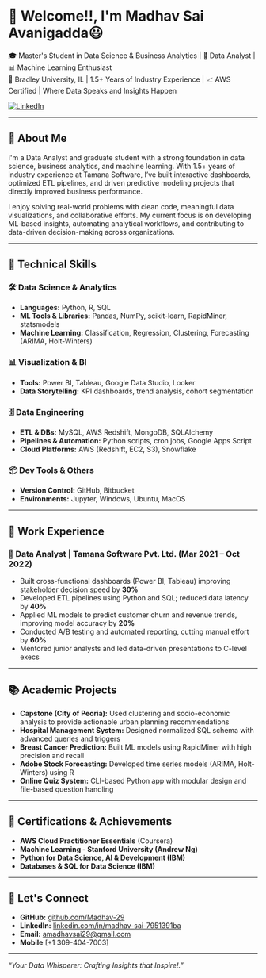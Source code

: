# 👋 Welcome!!, I'm Madhav Sai Avanigadda😃

🎓 Master's Student in Data Science & Business Analytics | 🧠 Data Analyst | 📊 Machine Learning Enthusiast  
📍 Bradley University, IL | 1.5+ Years of Industry Experience | 📈 AWS Certified | Where Data Speaks and Insights Happen

[![LinkedIn](https://img.shields.io/badge/LinkedIn-blue?logo=linkedin)](https://www.linkedin.com/in/madhav-sai-avanigadda-7951391ba)

---

## 💼 About Me

I'm a Data Analyst and graduate student with a strong foundation in data science, business analytics, and machine learning. With 1.5+ years of industry experience at Tamana Software, I’ve built interactive dashboards, optimized ETL pipelines, and driven predictive modeling projects that directly improved business performance.

I enjoy solving real-world problems with clean code, meaningful data visualizations, and collaborative efforts. My current focus is on developing ML-based insights, automating analytical workflows, and contributing to data-driven decision-making across organizations.

---

## 🔧 Technical Skills

### 🛠️ Data Science & Analytics
- **Languages:** Python, R, SQL  
- **ML Tools & Libraries:** Pandas, NumPy, scikit-learn, RapidMiner, statsmodels  
- **Machine Learning:** Classification, Regression, Clustering, Forecasting (ARIMA, Holt-Winters)

### 📊 Visualization & BI
- **Tools:** Power BI, Tableau, Google Data Studio, Looker  
- **Data Storytelling:** KPI dashboards, trend analysis, cohort segmentation

### 🗄️ Data Engineering
- **ETL & DBs:** MySQL, AWS Redshift, MongoDB, SQLAlchemy  
- **Pipelines & Automation:** Python scripts, cron jobs, Google Apps Script  
- **Cloud Platforms:** AWS (Redshift, EC2, S3), Snowflake  

### 📦 Dev Tools & Others
- **Version Control:** GitHub, Bitbucket  
- **Environments:** Jupyter, Windows, Ubuntu, MacOS

---

## 🧪 Work Experience

### 🔹 Data Analyst | Tamana Software Pvt. Ltd. (Mar 2021 – Oct 2022)
- Built cross-functional dashboards (Power BI, Tableau) improving stakeholder decision speed by **30%**
- Developed ETL pipelines using Python and SQL; reduced data latency by **40%**
- Applied ML models to predict customer churn and revenue trends, improving model accuracy by **20%**
- Conducted A/B testing and automated reporting, cutting manual effort by **60%**
- Mentored junior analysts and led data-driven presentations to C-level execs

---

## 📚 Academic Projects

- **Capstone (City of Peoria):** Used clustering and socio-economic analysis to provide actionable urban planning recommendations
- **Hospital Management System:** Designed normalized SQL schema with advanced queries and triggers
- **Breast Cancer Prediction:** Built ML models using RapidMiner with high precision and recall
- **Adobe Stock Forecasting:** Developed time series models (ARIMA, Holt-Winters) using R
- **Online Quiz System:** CLI-based Python app with modular design and file-based question handling

---

## 📜 Certifications & Achievements

- **AWS Cloud Practitioner Essentials** (Coursera)  
- **Machine Learning - Stanford University (Andrew Ng)**  
- **Python for Data Science, AI & Development (IBM)**  
- **Databases & SQL for Data Science (IBM)**

---

## 🚀 Let's Connect

- **GitHub:** [github.com/Madhav-29](https://github.com/Madhav-29)  
- **LinkedIn:** [linkedin.com/in/madhav-sai-7951391ba](https://www.linkedin.com/in/madhav-sai-7951391ba)  
- **Email:** [amadhavsai29@gmail.com](mailto:amadhavsai29@gmail.com)
- **Mobile** [+1 309-404-7003]
---

_“Your Data Whisperer: Crafting Insights that Inspire!.”_

